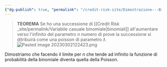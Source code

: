 ```yaml
---
{"dg-publish": true, "permalink": "/credit-risk-site/Dimostrazione---Binomiale-approssimata-alla-Poisson/"}
---
```






> **TEOREMA**
> Se ho una successione di [[Credit Risk _site/permalink/Variabile casuale binomiale\|binomiali]] all'aumentare verso l'infinito del parametro $n$ numero di prove la successione si ditribuirà come una poisson di parametro $\lambda$
>![Pasted image 20230302122423.png](/img/user/Credit%20Risk%20_site/allegati/Pasted%20image%2020230302122423.png)

Dimostriamo che facendo il limite per $n$ che tende ad infinito la funzione di probabilità della binomiale diventa quella della Poisson.
<style> .container {font-family: sans-serif; text-align: center;} .button-wrapper button {z-index: 1;height: 40px; width: 100px; margin: 10px;padding: 5px;} .excalidraw .App-menu_top .buttonList { display: flex;} .excalidraw-wrapper { height: 800px; margin: 50px; position: relative;} :root[dir="ltr"] .excalidraw .layer-ui__wrapper .zen-mode-transition.App-menu_bottom--transition-left {transform: none;} </style><script src="https://cdn.jsdelivr.net/npm/react@17/umd/react.production.min.js"></script><script src="https://cdn.jsdelivr.net/npm/react-dom@17/umd/react-dom.production.min.js"></script><script type="text/javascript" src="https://cdn.jsdelivr.net/npm/@excalidraw/excalidraw@0/dist/excalidraw.production.min.js"></script><div id="Approssimazione_della_binomiale_alla_Poisson_2023-03-02_1232.05.excalidraw.md1"></div><script>(function(){const InitialData={"type":"excalidraw","version":2,"source":"https://excalidraw.com","elements":[{"type":"image","version":99,"versionNonce":1672664607,"isDeleted":false,"id":"PMyc7uDde3UkOioPuo4wj","fillStyle":"hachure","strokeWidth":0.5,"strokeStyle":"solid","roughness":1,"opacity":100,"angle":0,"x":-333.0244632545375,"y":-161.90646082787464,"strokeColor":"transparent","backgroundColor":"transparent","width":627.4106361038016,"height":487.24985224633167,"seed":799112241,"groupIds":[],"roundness":null,"boundElements":[],"updated":1677757117892,"link":null,"locked":false,"status":"pending","fileId":"58429636f7df81c1331adf0a828ea4e3db343d75","scale":[1,1]},{"id":"6O4JfOak","type":"text","x":129.04137431204833,"y":-122.34888798470178,"width":76.92158750939461,"height":9.1573318463565,"angle":0,"strokeColor":"#862e9c","backgroundColor":"transparent","fillStyle":"hachure","strokeWidth":1,"strokeStyle":"solid","roughness":1,"opacity":100,"groupIds":[],"roundness":null,"seed":1231675377,"version":112,"versionNonce":103046993,"isDeleted":false,"boundElements":null,"updated":1677757117892,"link":null,"locked":false,"text":"Esplicito il fattoriale","rawText":"Esplicito il fattoriale","fontSize":7.325865477085204,"fontFamily":1,"textAlign":"left","verticalAlign":"top","baseline":7.1573318463565005,"containerId":null,"originalText":"Esplicito il fattoriale"},{"type":"text","version":212,"versionNonce":609270335,"isDeleted":false,"id":"1pNrVqvL","fillStyle":"hachure","strokeWidth":1,"strokeStyle":"solid","roughness":1,"opacity":100,"angle":0,"x":126.44449674025924,"y":-105.54861891794741,"strokeColor":"#52d0f8","backgroundColor":"transparent","width":85,"height":9,"seed":1932075793,"groupIds":[],"roundness":null,"boundElements":null,"updated":1677757117892,"link":null,"locked":false,"fontSize":7.325865477085204,"fontFamily":1,"text":"Scompatto gli esponenti","rawText":"Scompatto gli esponenti","baseline":7,"textAlign":"left","verticalAlign":"top","containerId":null,"originalText":"Scompatto gli esponenti"},{"type":"text","version":215,"versionNonce":299781425,"isDeleted":false,"id":"tMw6asrw","fillStyle":"hachure","strokeWidth":1,"strokeStyle":"solid","roughness":1,"opacity":100,"angle":0,"x":130.8508070249987,"y":-76.60783821990168,"strokeColor":"#c92a2a","backgroundColor":"transparent","width":79,"height":28,"seed":1507326993,"groupIds":[],"roundness":null,"boundElements":null,"updated":1677757117892,"link":null,"locked":false,"fontSize":7.325865477085204,"fontFamily":1,"text":"Porto fuori dal limite\ntutti i termini che non\ncontengono n","rawText":"Porto fuori dal limite\ntutti i termini che non\ncontengono n","baseline":26,"textAlign":"left","verticalAlign":"top","containerId":null,"originalText":"Porto fuori dal limite\ntutti i termini che non\ncontengono n"},{"id":"Sf-G1T9CZ6sLMVswfPRGc","type":"freedraw","x":-28.699710059333682,"y":-67.96523333459686,"width":0.2729015653197848,"height":0.2729129694804584,"angle":0,"strokeColor":"#c92a2a","backgroundColor":"transparent","fillStyle":"hachure","strokeWidth":0.5,"strokeStyle":"solid","roughness":0,"opacity":100,"groupIds":[],"roundness":null,"seed":1329659537,"version":7,"versionNonce":1004345951,"isDeleted":false,"boundElements":null,"updated":1677757117892,"link":null,"locked":false,"points":[[0,0],[-0.2729015653197848,-0.2729129694804584],[0,0]],"pressures":[],"simulatePressure":true,"lastCommittedPoint":[-0.2729015653197848,-0.2729129694804584]},{"id":"owcLAXKQKXRqT0f-K4EqZ","type":"freedraw","x":-15.600252457413745,"y":-75.33368963983753,"width":0.0001,"height":0.0001,"angle":0,"strokeColor":"#c92a2a","backgroundColor":"transparent","fillStyle":"hachure","strokeWidth":0.5,"strokeStyle":"solid","roughness":0,"opacity":100,"groupIds":[],"roundness":null,"seed":1102199615,"version":5,"versionNonce":1340047121,"isDeleted":false,"boundElements":null,"updated":1677757117892,"link":null,"locked":false,"points":[[0,0],[0.0001,0.0001]],"pressures":[],"simulatePressure":true,"lastCommittedPoint":[0.0001,0.0001]},{"id":"GnIVepB4WPsGrLlD0kIzE","type":"freedraw","x":-105.7482496238546,"y":-48.861838658195765,"width":0.0001,"height":0.0001,"angle":0,"strokeColor":"#c92a2a","backgroundColor":"transparent","fillStyle":"hachure","strokeWidth":0.5,"strokeStyle":"solid","roughness":0,"opacity":100,"groupIds":[],"roundness":null,"seed":416853521,"version":5,"versionNonce":1059616383,"isDeleted":false,"boundElements":null,"updated":1677757117892,"link":null,"locked":false,"points":[[0,0],[0.0001,0.0001]],"pressures":[],"simulatePressure":true,"lastCommittedPoint":[0.0001,0.0001]},{"type":"text","version":292,"versionNonce":2124379377,"isDeleted":false,"id":"QYCL2lo9","fillStyle":"hachure","strokeWidth":1,"strokeStyle":"solid","roughness":1,"opacity":100,"angle":0,"x":144.7961919882028,"y":-24.01946927691715,"strokeColor":"#087f5b","backgroundColor":"transparent","width":72,"height":9,"seed":325000657,"groupIds":[],"roundness":null,"boundElements":null,"updated":1677757117892,"link":null,"locked":false,"fontSize":7.325865477085204,"fontFamily":1,"text":"Risolvo il fattoriale","rawText":"Risolvo il fattoriale","baseline":7,"textAlign":"left","verticalAlign":"top","containerId":null,"originalText":"Risolvo il fattoriale"},{"id":"g1Gh8yNwrXc78LAubJkX0","type":"freedraw","x":-2.2975483197216136,"y":191.51112667758997,"width":0.0001,"height":0.0001,"angle":0,"strokeColor":"#364fc7","backgroundColor":"transparent","fillStyle":"hachure","strokeWidth":0.5,"strokeStyle":"solid","roughness":0,"opacity":100,"groupIds":[],"roundness":null,"seed":1371092465,"version":4,"versionNonce":1425231519,"isDeleted":false,"boundElements":null,"updated":1677757117893,"link":null,"locked":false,"points":[[0,0],[0.0001,0.0001]],"pressures":[],"simulatePressure":true,"lastCommittedPoint":[0.0001,0.0001]},{"id":"UPRIpcabtsbOpPQIaOH0c","type":"freedraw","x":-109.83756122540166,"y":238.40829434347606,"width":0.0001,"height":0.0001,"angle":0,"strokeColor":"#364fc7","backgroundColor":"transparent","fillStyle":"hachure","strokeWidth":0.5,"strokeStyle":"solid","roughness":0,"opacity":100,"groupIds":[],"roundness":null,"seed":2119897535,"version":4,"versionNonce":564506321,"isDeleted":false,"boundElements":null,"updated":1677757117893,"link":null,"locked":false,"points":[[0,0],[0.0001,0.0001]],"pressures":[],"simulatePressure":true,"lastCommittedPoint":[0.0001,0.0001]},{"id":"X3fsQsm8oTx6EmNYkAUKT","type":"freedraw","x":-16.172478741987504,"y":282.29847762995473,"width":0.0001,"height":0.0001,"angle":0,"strokeColor":"#364fc7","backgroundColor":"transparent","fillStyle":"hachure","strokeWidth":0.5,"strokeStyle":"solid","roughness":0,"opacity":100,"groupIds":[],"roundness":null,"seed":1602858161,"version":3,"versionNonce":536014481,"isDeleted":false,"boundElements":null,"updated":1677757121571,"link":null,"locked":false,"points":[[0,0],[0.0001,0.0001]],"pressures":[],"simulatePressure":true,"lastCommittedPoint":[0.0001,0.0001]},{"id":"-T3-hXeLuTgtFC_0ewoTy","type":"freedraw","x":-16.043259682151415,"y":281.7328833193906,"width":0.0001,"height":0.0001,"angle":0,"strokeColor":"#364fc7","backgroundColor":"transparent","fillStyle":"hachure","strokeWidth":0.5,"strokeStyle":"solid","roughness":0,"opacity":100,"groupIds":[],"roundness":null,"seed":1895321489,"version":4,"versionNonce":2012095167,"isDeleted":true,"boundElements":null,"updated":1677757117893,"link":null,"locked":false,"points":[[0,0],[0.0001,0.0001]],"pressures":[],"simulatePressure":true,"lastCommittedPoint":[0.0001,0.0001]}],"appState":{"theme":"light","viewBackgroundColor":"#ffffff","currentItemStrokeColor":"#364fc7","currentItemBackgroundColor":"transparent","currentItemFillStyle":"hachure","currentItemStrokeWidth":0.5,"currentItemStrokeStyle":"solid","currentItemRoughness":0,"currentItemOpacity":100,"currentItemFontFamily":1,"currentItemFontSize":20,"currentItemTextAlign":"left","currentItemStartArrowhead":null,"currentItemEndArrowhead":"arrow","scrollX":631.6904948514394,"scrollY":21.106959854054878,"zoom":{"value":1.3721832726088417},"currentItemRoundness":"round","gridSize":null,"colorPalette":{}},"files":{}};InitialData.scrollToContent=true;App=()=>{const e=React.useRef(null),t=React.useRef(null),[n,i]=React.useState({width:void 0,height:void 0});return React.useEffect(()=>{i({width:t.current.getBoundingClientRect().width,height:t.current.getBoundingClientRect().height});const e=()=>{i({width:t.current.getBoundingClientRect().width,height:t.current.getBoundingClientRect().height})};return window.addEventListener("resize",e),()=>window.removeEventListener("resize",e)},[t]),React.createElement(React.Fragment,null,React.createElement("div",{className:"excalidraw-wrapper",ref:t},React.createElement(ExcalidrawLib.Excalidraw,{ref:e,width:n.width,height:n.height,initialData:InitialData,viewModeEnabled:!0,zenModeEnabled:!0,gridModeEnabled:!1})))},excalidrawWrapper=document.getElementById("Approssimazione_della_binomiale_alla_Poisson_2023-03-02_1232.05.excalidraw.md1");ReactDOM.render(React.createElement(App),excalidrawWrapper);})();</script> 
